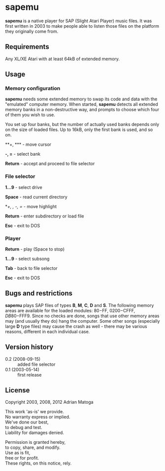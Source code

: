sapemu
======

**sapemu** is a native player for SAP (Slight Atari Player) music files. It was first written in 2003 to make people able to listen those files on the platform they originally come from.


Requirements
------------

Any XL/XE Atari with at least 64kB of extended memory.


Usage
-----

### Memory configuration

**sapemu** needs some extended memory to swap its code and data with the "emulated" computer memory. When started, **sapemu** detects all extended memory banks in a non-destructive way, and prompts to choose which four of them you wish to use.

You set up four banks, but the number of actually used banks depends only on the size of loaded files. Up to 16kB, only the first bank is used, and so on.

**+, *** - move cursor

**-, =** - select bank

**Return** - accept and proceed to file selector


### File selector

**1...9** - select drive

**Space** - read current directory

**+, *, -, =** - move highlight

**Return** - enter subdirectory or load file

**Esc** - exit to DOS


### Player

**Return** - play (Space to stop)

**1...9** - select subsong

**Tab** - back to file selector

**Esc** - exit to DOS


Bugs and restrictions
---------------------

**sapemu** plays SAP files of types **B**, **M**, **C**, **D** and **S**. The following memory areas are available for the loaded modules: $80-$FF, $0200-$CFFF, $DB80-$FFF9.
Since no checks are done, songs that use other memory areas may (and usually they do) hang the computer. Some other songs (especially large **D** type files) may cause the crash as well - there may be various reasons, different in each individual case.


Version history
---------------

<dl>
 <dt>0.2 (2008-09-15)</dt>
 <dd>added file selector</dd>
 <dt>0.1 (2003-05-14)</dt>
 <dd>first release</dd>
</dl>


License
-------

Copyright 2003, 2008, 2012 Adrian Matoga

This work 'as-is' we provide.<br />
No warranty express or implied.<br />
We've done our best,<br />
to debug and test.<br />
Liability for damages denied.<br />

Permission is granted hereby,<br />
to copy, share, and modify.<br />
Use as is fit,<br />
free or for profit.<br />
These rights, on this notice, rely.<br />
